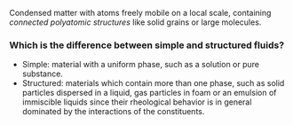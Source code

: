 Condensed matter with atoms freely mobile on a local scale, containing *connected polyatomic structures* like solid grains or large molecules.
### Which is the difference between simple and structured fluids?
- Simple: material with a uniform phase, such as a solution or pure substance.
- Structured: materials which contain more than one phase, such as solid particles dispersed in a liquid, gas particles in foam or an emulsion of immiscible liquids since their rheological behavior is in general dominated by the interactions of the constituents.
<!--ID: 1697303468136-->
